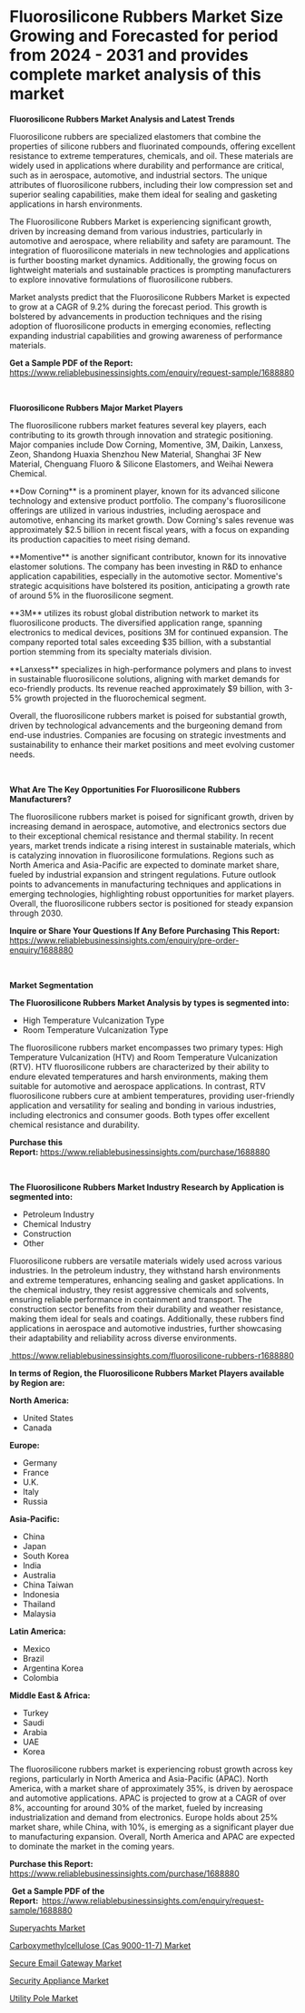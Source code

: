 <p><h1>Fluorosilicone Rubbers Market Size Growing and Forecasted for period from 2024 - 2031 and provides complete market analysis of this market</h1></p><p><strong>Fluorosilicone Rubbers Market Analysis and Latest Trends</strong></p>
<p><p>Fluorosilicone rubbers are specialized elastomers that combine the properties of silicone rubbers and fluorinated compounds, offering excellent resistance to extreme temperatures, chemicals, and oil. These materials are widely used in applications where durability and performance are critical, such as in aerospace, automotive, and industrial sectors. The unique attributes of fluorosilicone rubbers, including their low compression set and superior sealing capabilities, make them ideal for sealing and gasketing applications in harsh environments.</p><p>The Fluorosilicone Rubbers Market is experiencing significant growth, driven by increasing demand from various industries, particularly in automotive and aerospace, where reliability and safety are paramount. The integration of fluorosilicone materials in new technologies and applications is further boosting market dynamics. Additionally, the growing focus on lightweight materials and sustainable practices is prompting manufacturers to explore innovative formulations of fluorosilicone rubbers.</p><p>Market analysts predict that the Fluorosilicone Rubbers Market is expected to grow at a CAGR of 9.2% during the forecast period. This growth is bolstered by advancements in production techniques and the rising adoption of fluorosilicone products in emerging economies, reflecting expanding industrial capabilities and growing awareness of performance materials.</p></p>
<p><strong>Get a Sample PDF of the Report:&nbsp;</strong> <a href="https://www.reliablebusinessinsights.com/enquiry/request-sample/1688880?utm_campaign=1737&utm_medium=2&utm_source=Github&utm_content=ia&utm_term=19102024&utm_id=fluorosilicone-rubbers">https://www.reliablebusinessinsights.com/enquiry/request-sample/1688880</a></p>
<p>&nbsp;</p>
<p><strong>Fluorosilicone Rubbers Major Market Players</strong></p>
<p><p>The fluorosilicone rubbers market features several key players, each contributing to its growth through innovation and strategic positioning. Major companies include Dow Corning, Momentive, 3M, Daikin, Lanxess, Zeon, Shandong Huaxia Shenzhou New Material, Shanghai 3F New Material, Chenguang Fluoro & Silicone Elastomers, and Weihai Newera Chemical.</p><p>**Dow Corning** is a prominent player, known for its advanced silicone technology and extensive product portfolio. The company's fluorosilicone offerings are utilized in various industries, including aerospace and automotive, enhancing its market growth. Dow Corning's sales revenue was approximately $2.5 billion in recent fiscal years, with a focus on expanding its production capacities to meet rising demand.</p><p>**Momentive** is another significant contributor, known for its innovative elastomer solutions. The company has been investing in R&D to enhance application capabilities, especially in the automotive sector. Momentive's strategic acquisitions have bolstered its position, anticipating a growth rate of around 5% in the fluorosilicone segment.</p><p>**3M** utilizes its robust global distribution network to market its fluorosilicone products. The diversified application range, spanning electronics to medical devices, positions 3M for continued expansion. The company reported total sales exceeding $35 billion, with a substantial portion stemming from its specialty materials division.</p><p>**Lanxess** specializes in high-performance polymers and plans to invest in sustainable fluorosilicone solutions, aligning with market demands for eco-friendly products. Its revenue reached approximately $9 billion, with 3-5% growth projected in the fluorochemical segment.</p><p>Overall, the fluorosilicone rubbers market is poised for substantial growth, driven by technological advancements and the burgeoning demand from end-use industries. Companies are focusing on strategic investments and sustainability to enhance their market positions and meet evolving customer needs.</p></p>
<p>&nbsp;</p>
<p><strong>What Are The Key Opportunities For Fluorosilicone Rubbers Manufacturers?</strong></p>
<p><p>The fluorosilicone rubbers market is poised for significant growth, driven by increasing demand in aerospace, automotive, and electronics sectors due to their exceptional chemical resistance and thermal stability. In recent years, market trends indicate a rising interest in sustainable materials, which is catalyzing innovation in fluorosilicone formulations. Regions such as North America and Asia-Pacific are expected to dominate market share, fueled by industrial expansion and stringent regulations. Future outlook points to advancements in manufacturing techniques and applications in emerging technologies, highlighting robust opportunities for market players. Overall, the fluorosilicone rubbers sector is positioned for steady expansion through 2030.</p></p>
<p><strong>Inquire or Share Your Questions If Any Before Purchasing This Report:</strong> <a href="https://www.reliablebusinessinsights.com/enquiry/pre-order-enquiry/1688880?utm_campaign=1737&utm_medium=2&utm_source=Github&utm_content=ia&utm_term=19102024&utm_id=fluorosilicone-rubbers">https://www.reliablebusinessinsights.com/enquiry/pre-order-enquiry/1688880</a></p>
<p>&nbsp;</p>
<p><strong>Market Segmentation</strong></p>
<p><strong>The Fluorosilicone Rubbers Market Analysis by types is segmented into:</strong></p>
<p><ul><li>High Temperature Vulcanization Type</li><li>Room Temperature Vulcanization Type</li></ul></p>
<p><p>The fluorosilicone rubbers market encompasses two primary types: High Temperature Vulcanization (HTV) and Room Temperature Vulcanization (RTV). HTV fluorosilicone rubbers are characterized by their ability to endure elevated temperatures and harsh environments, making them suitable for automotive and aerospace applications. In contrast, RTV fluorosilicone rubbers cure at ambient temperatures, providing user-friendly application and versatility for sealing and bonding in various industries, including electronics and consumer goods. Both types offer excellent chemical resistance and durability.</p></p>
<p><strong>Purchase this Report:&nbsp;</strong><a href="https://www.reliablebusinessinsights.com/purchase/1688880?utm_campaign=1737&utm_medium=2&utm_source=Github&utm_content=ia&utm_term=19102024&utm_id=fluorosilicone-rubbers">https://www.reliablebusinessinsights.com/purchase/1688880</a></p>
<p>&nbsp;</p>
<p><strong>The Fluorosilicone Rubbers Market Industry Research by Application is segmented into:</strong></p>
<p><ul><li>Petroleum Industry</li><li>Chemical Industry</li><li>Construction</li><li>Other</li></ul></p>
<p><p>Fluorosilicone rubbers are versatile materials widely used across various industries. In the petroleum industry, they withstand harsh environments and extreme temperatures, enhancing sealing and gasket applications. In the chemical industry, they resist aggressive chemicals and solvents, ensuring reliable performance in containment and transport. The construction sector benefits from their durability and weather resistance, making them ideal for seals and coatings. Additionally, these rubbers find applications in aerospace and automotive industries, further showcasing their adaptability and reliability across diverse environments.</p></p>
<p><a href="https://www.reliablebusinessinsights.com/fluorosilicone-rubbers-r1688880?utm_campaign=1737&utm_medium=2&utm_source=Github&utm_content=ia&utm_term=19102024&utm_id=fluorosilicone-rubbers">&nbsp;https://www.reliablebusinessinsights.com/fluorosilicone-rubbers-r1688880</a></p>
<p><strong>In terms of Region, the Fluorosilicone Rubbers Market Players available by Region are:</strong></p>
<p>
    <p> <strong> North America: </strong>
        <ul>
            <li>United States</li>
            <li>Canada</li>
        </ul>
        </p> 
    <p> <strong> Europe: </strong>
        <ul>
            <li>Germany</li>
            <li>France</li>
            <li>U.K.</li>
            <li>Italy</li>
            <li>Russia</li>
        </ul>
        </p> 
    <p> <strong> Asia-Pacific: </strong>
        <ul>
            <li>China</li>
            <li>Japan</li>
            <li>South Korea</li>
            <li>India</li>
            <li>Australia</li>
            <li>China Taiwan</li>
            <li>Indonesia</li>
            <li>Thailand</li>
            <li>Malaysia</li>
        </ul>
        </p> 
    <p> <strong> Latin America: </strong>
        <ul>
            <li>Mexico</li>
            <li>Brazil</li>
            <li>Argentina Korea</li>
            <li>Colombia</li>
        </ul>
        </p> 
    <p> <strong> Middle East & Africa: </strong>
        <ul>
            <li>Turkey</li>
            <li>Saudi</li>
            <li>Arabia</li>
            <li>UAE</li>
            <li>Korea</li>
        </ul>
    </p>
    </p>
<p><p>The fluorosilicone rubbers market is experiencing robust growth across key regions, particularly in North America and Asia-Pacific (APAC). North America, with a market share of approximately 35%, is driven by aerospace and automotive applications. APAC is projected to grow at a CAGR of over 8%, accounting for around 30% of the market, fueled by increasing industrialization and demand from electronics. Europe holds about 25% market share, while China, with 10%, is emerging as a significant player due to manufacturing expansion. Overall, North America and APAC are expected to dominate the market in the coming years.</p></p>
<p><strong>Purchase this Report: </strong><a href="https://www.reliablebusinessinsights.com/purchase/1688880?utm_campaign=1737&utm_medium=2&utm_source=Github&utm_content=ia&utm_term=19102024&utm_id=fluorosilicone-rubbers">https://www.reliablebusinessinsights.com/purchase/1688880</a></p>
<p>&nbsp;<strong>Get a Sample PDF of the Report:&nbsp;&nbsp;</strong><a href="https://www.reliablebusinessinsights.com/enquiry/request-sample/1688880?utm_campaign=1737&utm_medium=2&utm_source=Github&utm_content=ia&utm_term=19102024&utm_id=fluorosilicone-rubbers">https://www.reliablebusinessinsights.com/enquiry/request-sample/1688880</a></p>
<p><strong></strong></p>
<p><p><a href="https://www.linkedin.com/pulse/sustainability-trends-superyachts-industry-market-implications-1wbie?utm_campaign=1737&utm_medium=2&utm_source=Github&utm_content=ia&utm_term=19102024&utm_id=fluorosilicone-rubbers">Superyachts Market</a></p><p><a href="https://github.com/MariaWashington76/Market-Research-Report-List-1/blob/main/carboxymethylcellulose-cas-9000-11-7-market.md?utm_campaign=1737&utm_medium=2&utm_source=Github&utm_content=ia&utm_term=19102024&utm_id=fluorosilicone-rubbers">Carboxymethylcellulose (Cas 9000-11-7) Market</a></p><p><a href="https://www.linkedin.com/pulse/secure-email-gateway-market-outlook-current-assessment-future-3eajf?utm_campaign=1737&utm_medium=2&utm_source=Github&utm_content=ia&utm_term=19102024&utm_id=fluorosilicone-rubbers">Secure Email Gateway Market</a></p><p><a href="https://www.linkedin.com/pulse/exploring-security-appliance-market-dynamics-revenue-analysis-dfcuf?utm_campaign=1737&utm_medium=2&utm_source=Github&utm_content=ia&utm_term=19102024&utm_id=fluorosilicone-rubbers">Security Appliance Market</a></p><p><a href="https://www.linkedin.com/pulse/utility-pole-market-size-share-competitive-landscape-trend-analysis-2f5bf?utm_campaign=1737&utm_medium=2&utm_source=Github&utm_content=ia&utm_term=19102024&utm_id=fluorosilicone-rubbers">Utility Pole Market</a></p></p>